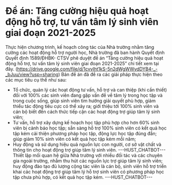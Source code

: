 # Đề án: Tăng cường hiệu quả hoạt động hỗ trợ, tư vấn tâm lý sinh viên giai đoạn 2021-2025

Thực hiện chương trình, kế hoạch công tác của Nhà trường nhằm tăng cường các hoạt động hỗ trợ người học, Nhà trường đã ban hành Quyết định Quyết định 1589/ĐHBK- CTSV phê duyệt đề án “Tăng cường hiệu quả hoạt động hỗ trợ, tư vấn tâm lý sinh viên giai đoạn 2021-2025” chi tiết xem tại đây. (https://drive.google.com/file/d/1cvvIht1kS-5n2dWgWWvdDYB4-_-_bJuu/view?usp=sharing)
Bản đề án đã đề ra các giải pháp thực hiện theo các mục tiêu cụ thể như sau:
- Tổ chức, quản lý các hoạt động tư vấn, hỗ trợ và can thiệp (khi cần thiết) đối với 100% các sinh viên đang gặp vấn đề về tâm lý trong học tập và trong cuộc sống, giúp sinh viên tìm hướng giải quyết phù hợp, giảm thiểu tác động tiêu cực có thể xảy ra; giới thiệu tới 100% sinh viên và cán bộ biết đến cách thức tiếp cận các hoạt động trợ giúp tâm lý sinh viên;
- Tư vấn, hỗ trợ xây dựng kế hoạch học tập phù hợp cho hơn 60% sinh viên bị cảnh báo học tập; sẵn sàng hỗ trợ 100% sinh viên có kết quả học tập kém cải thiện phương pháp học tập, động lực học tập đúng đắn; giúp giảm 10% sinh viên có kết quả học tập kém mỗi năm;
- Huy động và sử dụng hiệu quả nguồn lực con người, cơ sở vật chất và thông tin cho hoạt động trợ giúp tâm lý sinh viên. 
 ---HUST_CHATBOT---
Thiết lập mối quan hệ giữa Nhà trường với nhiều đối tác và các chuyên gia ngoài trường, nhằm thu hút các nguồn lực trợ giúp tâm lý sinh viên; huy động đào tạo đủ lượng cộng tác viên là cán bộ, sinh viên hỗ trợ triển khai các hoạt động trợ giúp tâm lý hỗ trợ sinh viên có phương pháp học tập chưa phù hợp, có kết quả học tập kém. 
 ---HUST_CHATBOT---